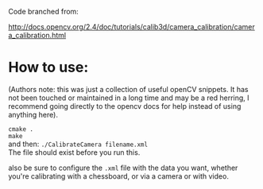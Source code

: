 Code branched from:

http://docs.opencv.org/2.4/doc/tutorials/calib3d/camera_calibration/camera_calibration.html



# How to use:   
(Authors note: this was just a collection of useful openCV snippets. It has not been touched or maintained in a long time and may be a red herring, I recommend going directly to the opencv docs for help instead of using anything here).

`cmake .`  
`make`    
and then:  `./CalibrateCamera filename.xml`  
The file should exist before you run this.

also be sure to configure the `.xml` file with the data you want, whether you're calibrating with a chessboard, or via a camera or with video.

